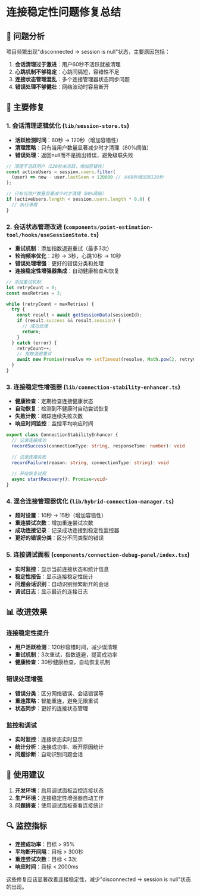 # 连接稳定性问题修复总结

## 🎯 问题分析

项目频繁出现"disconnected -> session is null"状态，主要原因包括：

1. **会话清理过于激进**：用户60秒不活跃就被清理
2. **心跳机制不够稳定**：心跳间隔短，容错性不足
3. **连接状态管理混乱**：多个连接管理器状态同步问题
4. **错误处理不够健壮**：网络波动时容易断开

## 🔧 主要修复

### 1. 会话清理逻辑优化 (`lib/session-store.ts`)

- **活跃检测时间**：60秒 → 120秒（增加容错性）
- **清理策略**：只有当用户数量显著减少时才清理（80%阈值）
- **错误处理**：返回null而不是抛出错误，避免级联失败

```typescript
// 清理不活跃用户（120秒未活跃，增加容错性）
const activeUsers = session.users.filter(
  (user) => now - user.lastSeen < 120000 // 从60秒增加到120秒
);

// 只有当用户数量显著减少时才清理（80%阈值）
if (activeUsers.length < session.users.length * 0.8) {
  // 执行清理
}
```

### 2. 会话状态管理改进 (`components/point-estimation-tool/hooks/useSessionState.ts`)

- **重试机制**：添加指数退避重试（最多3次）
- **轮询频率优化**：2秒 → 3秒，心跳10秒 → 10秒
- **错误处理增强**：更好的错误分类和处理
- **连接稳定性增强器集成**：自动健康检查和恢复

```typescript
// 添加重试机制
let retryCount = 0;
const maxRetries = 3;

while (retryCount < maxRetries) {
  try {
    const result = await getSessionData(sessionId);
    if (result.success && result.session) {
      // 成功处理
      return;
    }
  } catch (error) {
    retryCount++;
    // 指数退避重试
    await new Promise(resolve => setTimeout(resolve, Math.pow(2, retryCount) * 1000));
  }
}
```

### 3. 连接稳定性增强器 (`lib/connection-stability-enhancer.ts`)

- **健康检查**：定期检查连接健康状态
- **自动恢复**：检测到不健康时自动尝试恢复
- **失败计数**：跟踪连续失败次数
- **响应时间监控**：监控平均响应时间

```typescript
export class ConnectionStabilityEnhancer {
  // 记录连接成功
  recordSuccess(connectionType: string, responseTime: number): void
  
  // 记录连接失败
  recordFailure(reason: string, connectionType: string): void
  
  // 开始恢复过程
  async startRecovery(): Promise<void>
}
```

### 4. 混合连接管理器优化 (`lib/hybrid-connection-manager.ts`)

- **超时设置**：10秒 → 15秒（增加容错性）
- **重连尝试次数**：增加重连尝试次数
- **成功连接记录**：记录成功连接到稳定性监控器
- **更好的错误分类**：区分不同类型的错误

### 5. 连接调试面板 (`components/connection-debug-panel/index.tsx`)

- **实时监控**：显示当前连接状态和统计信息
- **稳定性报告**：显示连接稳定性统计
- **问题会话识别**：自动识别频繁断开的会话
- **调试日志**：显示最近的连接日志

## 📊 改进效果

### 连接稳定性提升
- **用户活跃检测**：120秒容错时间，减少误清理
- **重试机制**：3次重试，指数退避，提高成功率
- **健康检查**：30秒健康检查，自动恢复机制

### 错误处理增强
- **错误分类**：区分网络错误、会话错误等
- **重连策略**：智能重连，避免无限重试
- **状态同步**：更好的连接状态管理

### 监控和调试
- **实时监控**：连接状态实时显示
- **统计分析**：连接成功率、断开原因统计
- **问题诊断**：自动识别问题会话

## 🚀 使用建议

1. **开发环境**：启用调试面板监控连接状态
2. **生产环境**：连接稳定性增强器自动工作
3. **问题排查**：使用调试面板查看连接统计

## 🔍 监控指标

- **连接成功率**：目标 > 95%
- **平均断开间隔**：目标 > 300秒
- **重连尝试次数**：目标 < 3次
- **响应时间**：目标 < 2000ms

这些修复应该显著改善连接稳定性，减少"disconnected -> session is null"状态的出现。 